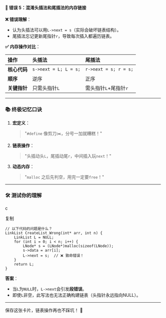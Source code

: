 #### 🔢 **错误 5：混淆头插法和尾插法的内存链接**

**❌ 错误理解**：

- 认为头插法可以用`L->next = s`（实际会破坏链表结构）。
- 尾插法忘记更新尾指针`r`，导致每次插入都遍历链表。

**✅ 内存操作对比**：

| **操作**     | 头插法                | 尾插法                |
| :----------- | :-------------------- | :-------------------- |
| **核心代码** | `s->next = L; L = s;` | `r->next = s; r = s;` |
| **顺序**     | 逆序                  | 正序                  |
| **关键指针** | 只需头指针`L`         | 需头指针`L`+尾指针`r` |

------

### 📚 **终极记忆口诀**

1. **宏定义**：

	> "`#define` 像剪刀✂️，分号一加就糟糕！"

2. **链表操作**：

	> "头插动头`L`，尾插动尾`r`，中间插入玩`next`！"

3. **动态内存**：

	> "`malloc` 之后先判空，用完一定要`free`！"

------

### 🛠️ **测试你的理解**

c

复制

```
// 以下代码的问题是什么？
LinkList CreateList_Wrong(int* arr, int n) {
    LinkList L = NULL;
    for (int i = 0; i < n; i++) {
        LNode* s = (LNode*)malloc(sizeof(LNode));
        s->data = arr[i];
        L->next = s;  // ❌ 致命错误！
    }
    return L;
}
```

**答案**：

- 当`L`为`NULL`时，`L->next`会引发**段错误**。
- 即使`L`非空，此写法也无法正确构建链表（头指针永远指向NULL）。

------

保存这张卡片，链表操作再也不踩坑！ 🚀